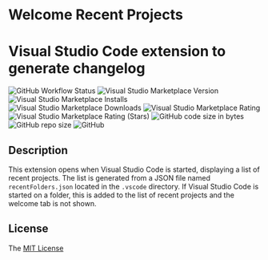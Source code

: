# Welcome Recent Projects

# Visual Studio Code extension to generate changelog

![GitHub Workflow Status](https://img.shields.io/github/workflow/status/lstasi/welcome-recent-project-ext/build)
![Visual Studio Marketplace Version](https://img.shields.io/visual-studio-marketplace/v/LeandroStasi.welcome-recent-projects)
![Visual Studio Marketplace Installs](https://img.shields.io/visual-studio-marketplace/i/LeandroStasi.welcome-recent-projects)
![Visual Studio Marketplace Downloads](https://img.shields.io/visual-studio-marketplace/d/LeandroStasi.welcome-recent-projects)
![Visual Studio Marketplace Rating](https://img.shields.io/visual-studio-marketplace/r/LeandroStasi.welcome-recent-projects)
![Visual Studio Marketplace Rating (Stars)](https://img.shields.io/visual-studio-marketplace/stars/LeandroStasi.welcome-recent-projects)
![GitHub code size in bytes](https://img.shields.io/github/languages/code-size/lstasi/welcome-recent-project-ext)
![GitHub repo size](https://img.shields.io/github/repo-size/lstasi/welcome-recent-project-ext)
![GitHub](https://img.shields.io/github/license/lstasi/welcome-recent-project-ext)

## Description

This extension opens when Visual Studio Code is started, displaying a list of recent projects. The list is generated from a JSON file named `recentFolders.json` located in the `.vscode` directory.
If Visual Studio Code is started on a folder, this is added to the list of recent projects and the welcome tab is not shown.

## License

The [MIT License](LICENSE)


